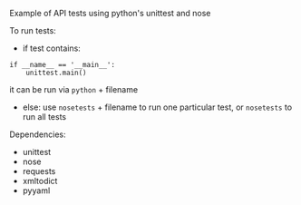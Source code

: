 Example of API tests using python's unittest and nose

To run tests:
- if test contains:

```
if __name__ == '__main__':
    unittest.main()
```

it can be run via `python` + filename

- else:
use `nosetests` + filename to run one particular test, or `nosetests` to run all tests

Dependencies:
- unittest
- nose
- requests
- xmltodict
- pyyaml
